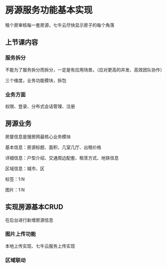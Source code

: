 # 房源服务功能基本实现

租个房审核每一套房源，七牛云尽快显示房子的每个角落

## 上节课内容

### 服务拆分

不能为了服务拆分而拆分，一定是有应用场景。（应对更高的并发、高效团队协作）

三个维度，业务功能模块，拆包

### 业务方面

权限、登录、分布式会话管理、注册



## 房源业务

房屋信息是搜房网最核心业务模块

基本信息：房源标题、面积、几室几厅、出租价格

详细信息：户型介绍、交通周边配套、租赁方式、地铁信息

区域信息：城市、区

标签：1:N

图片：1:N



## 实现房源基本CRUD

在后台进行新增房源信息

### 图片上传功能

本地上传实现、七牛云服务上传实现



### 区域联动













